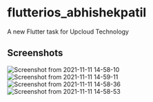 # flutterios_abhishekpatil

A new Flutter task for Upcloud Technology

## Screenshots


![Screenshot from 2021-11-11 14-58-10](https://user-images.githubusercontent.com/45585843/141273670-b9014af9-6209-456c-9a09-3a505882c27e.png)
![Screenshot from 2021-11-11 14-59-11](https://user-images.githubusercontent.com/45585843/141273699-53cedebe-7f84-4c42-86f0-38584afba324.png)
![Screenshot from 2021-11-11 14-58-36](https://user-images.githubusercontent.com/45585843/141273708-9560ede4-3f6e-4c22-bfe0-43f4e5dbe4d3.png)
![Screenshot from 2021-11-11 14-58-53](https://user-images.githubusercontent.com/45585843/141273714-a54f0f42-36c8-4f2b-bfb0-216129faa60a.png)
